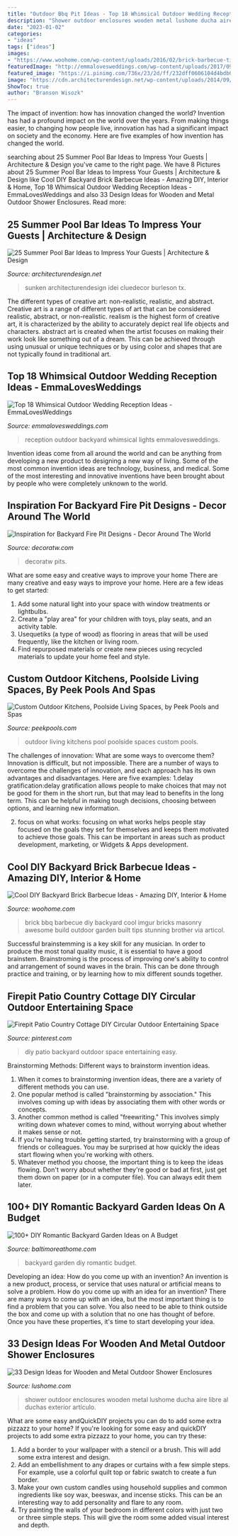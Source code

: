 ```yaml
---
title: "Outdoor Bbq Pit Ideas - Top 18 Whimsical Outdoor Wedding Reception Ideas"
description: "Shower outdoor enclosures wooden metal lushome ducha aire libre al duchas exterior artículo"
date: "2023-01-02"
categories:
- "ideas"
tags: ["ideas"]
images:
- "https://www.woohome.com/wp-content/uploads/2016/02/brick-barbecue-tips-10-1.jpg"
featuredImage: "http://emmalovesweddings.com/wp-content/uploads/2017/09/trending-backyard-wedding-reception-ideas-with-lights.jpg"
featured_image: "https://i.pinimg.com/736x/23/2d/ff/232dff0606104d4bdb0f68b18bd5f179.jpg"
image: "https://cdn.architecturendesign.net/wp-content/uploads/2014/09/Summer-Pool-Bar-Ideas-9.jpg"
ShowToc: true
author: "Branson Wisozk"
---
```



The impact of invention: how has innovation changed the world?
Invention has had a profound impact on the world over the years. From making things easier, to changing how people live, innovation has had a significant impact on society and the economy. Here are five examples of how invention has changed the world.

	

		
searching about 25 Summer Pool Bar Ideas to Impress Your Guests | Architecture &amp; Design you've came to the right page. We have 8 Pictures about 25 Summer Pool Bar Ideas to Impress Your Guests | Architecture &amp; Design like Cool DIY Backyard Brick Barbecue Ideas - Amazing DIY, Interior &amp; Home, Top 18 Whimsical Outdoor Wedding Reception Ideas - EmmaLovesWeddings and also 33 Design Ideas for Wooden and Metal Outdoor Shower Enclosures. Read more:
		
    
## 25 Summer Pool Bar Ideas To Impress Your Guests | Architecture &amp; Design

<img loading=lazy src="https://cdn.architecturendesign.net/wp-content/uploads/2014/09/Summer-Pool-Bar-Ideas-9.jpg" onerror="this.onerror=null;this.src='https://tse2.mm.bing.net/th?id=OIP.I5BBckAhy8kKXDGKK5rqOgHaE6&amp;pid=15.1';" alt="25 Summer Pool Bar Ideas to Impress Your Guests | Architecture &amp; Design">

_Source: architecturendesign.net_

>sunken architecturendesign idei cluedecor burleson tx. 

	

The different types of creative art: non-realistic, realistic, and abstract.
Creative art is a range of different types of art that can be considered realistic, abstract, or non-realistic. realism is the highest form of creative art, it is characterized by the ability to accurately depict real life objects and characters. abstract art is created when the artist focuses on making their work look like something out of a dream. This can be achieved through using unusual or unique techniques or by using color and shapes that are not typically found in traditional art.

    
## Top 18 Whimsical Outdoor Wedding Reception Ideas - EmmaLovesWeddings

<img loading=lazy src="http://emmalovesweddings.com/wp-content/uploads/2017/09/trending-backyard-wedding-reception-ideas-with-lights.jpg" onerror="this.onerror=null;this.src='https://tse1.mm.bing.net/th?id=OIP.mU-eZgrmH0SD3Zl48TDH1QHaLH&amp;pid=15.1';" alt="Top 18 Whimsical Outdoor Wedding Reception Ideas - EmmaLovesWeddings">

_Source: emmalovesweddings.com_

>reception outdoor backyard whimsical lights emmalovesweddings. 

	

Invention ideas come from all around the world and can be anything from developing a new product to designing a new way of living. Some of the most common invention ideas are technology, business, and medical. Some of the most interesting and innovative inventions have been brought about by people who were completely unknown to the world.

    
## Inspiration For Backyard Fire Pit Designs - Decor Around The World

<img loading=lazy src="https://decoratw.com/wp-content/uploads/2016/03/stunning-in-ground-fire-pit-idea-and-modern-corner-sitting-area-design-for-outdoor.jpg" onerror="this.onerror=null;this.src='https://tse4.mm.bing.net/th?id=OIP.8D34nh5Gtp-IYNCufT6wXQHaE7&amp;pid=15.1';" alt="Inspiration for Backyard Fire Pit Designs - Decor Around The World">

_Source: decoratw.com_

>decoratw pits. 

	

What are some easy and creative ways to improve your home
There are many creative and easy ways to improve your home. Here are a few ideas to get started: 
1. Add some natural light into your space with window treatments or lightbulbs. 
2. Create a "play area" for your children with toys, play seats, and an activity table. 
3. Usequetiks (a type of wood) as flooring in areas that will be used frequently, like the kitchen or living room. 
4. Find repurposed materials or create new pieces using recycled materials to update your home feel and style.

    
## Custom Outdoor Kitchens, Poolside Living Spaces, By Peek Pools And Spas

<img loading=lazy src="https://www.peekpools.com/images/outdoor-kitchen4a.jpg" onerror="this.onerror=null;this.src='https://tse3.mm.bing.net/th?id=OIP.pczOJ0kGIcaw1EqDqtz9hQHaD_&amp;pid=15.1';" alt="Custom Outdoor Kitchens, Poolside Living Spaces, by Peek Pools and Spas">

_Source: peekpools.com_

>outdoor living kitchens pool poolside spaces custom pools. 

	

The challenges of innovation: What are some ways to overcome them?
Innovation is difficult, but not impossible. There are a number of ways to overcome the challenges of innovation, and each approach has its own advantages and disadvantages. Here are five examples:
1.delay gratification:delay gratification allows people to make choices that may not be good for them in the short run, but that may lead to benefits in the long term. This can be helpful in making tough decisions, choosing between options, and learning new information.

2. focus on what works: focusing on what works helps people stay focused on the goals they set for themselves and keeps them motivated to achieve those goals. This can be important in areas such as product development, marketing, or Widgets & Apps development.


    
## Cool DIY Backyard Brick Barbecue Ideas - Amazing DIY, Interior &amp; Home

<img loading=lazy src="https://www.woohome.com/wp-content/uploads/2016/02/brick-barbecue-tips-10-1.jpg" onerror="this.onerror=null;this.src='https://tse3.mm.bing.net/th?id=OIP.HKiAvF7dR7WWB2mcejf30AHaJ4&amp;pid=15.1';" alt="Cool DIY Backyard Brick Barbecue Ideas - Amazing DIY, Interior &amp; Home">

_Source: woohome.com_

>brick bbq barbecue diy backyard cool imgur bricks masonry awesome build outdoor garden built tips stunning brother via articol. 

	

Successful brainstemming is a key skill for any musician. In order to produce the most tonal quality music, it is essential to have a good brainstem. Brainstroming is the process of improving one's ability to control and arrangement of sound waves in the brain. This can be done through practice and training, or by learning how to mix different sounds together.

    
## Firepit Patio Country Cottage DIY Circular Outdoor Entertaining Space

<img loading=lazy src="https://i.pinimg.com/736x/23/2d/ff/232dff0606104d4bdb0f68b18bd5f179.jpg" onerror="this.onerror=null;this.src='https://tse3.mm.bing.net/th?id=OIP.IRiE8Yz1mOKtpjcaZaJXQwHaLH&amp;pid=15.1';" alt="Firepit Patio Country Cottage DIY Circular Outdoor Entertaining Space">

_Source: pinterest.com_

>diy patio backyard outdoor space entertaining easy. 

	

Brainstorming Methods: Different ways to brainstorm invention ideas.
1. When it comes to brainstorming invention ideas, there are a variety of different methods you can use.
2. One popular method is called "brainstorming by association." This involves coming up with ideas by associating them with other words or concepts.
3. Another common method is called "freewriting." This involves simply writing down whatever comes to mind, without worrying about whether it makes sense or not.
4. If you're having trouble getting started, try brainstorming with a group of friends or colleagues. You may be surprised at how quickly the ideas start flowing when you're working with others.
5. Whatever method you choose, the important thing is to keep the ideas flowing. Don't worry about whether they're good or bad at first, just get them down on paper (or in a computer file). You can always edit them later.

    
## 100+ DIY Romantic Backyard Garden Ideas On A Budget

<img loading=lazy src="https://www.baltimoreathome.com/wp-content/uploads/2018/02/DIY-Romantic-Backyard-Garden-Ideas-on-A-Budget-33.jpg" onerror="this.onerror=null;this.src='https://tse1.mm.bing.net/th?id=OIP.oRSHg_YXHecSf4W1NhBtSAHaK_&amp;pid=15.1';" alt="100+ DIY Romantic Backyard Garden Ideas on A Budget">

_Source: baltimoreathome.com_

>backyard garden diy romantic budget. 

	

Developing an idea: How do you come up with an invention?
An invention is a new product, process, or service that uses natural or artificial means to solve a problem. How do you come up with an idea for an invention? There are many ways to come up with an idea, but the most important thing is to find a problem that you can solve. You also need to be able to think outside the box and come up with a solution that no one has thought of before. Once you have these properties, it's time to start developing your idea.

    
## 33 Design Ideas For Wooden And Metal Outdoor Shower Enclosures

<img loading=lazy src="http://www.lushome.com/wp-content/uploads/2015/04/outdoor-shower-enclosures-design-ideas-21.jpg" onerror="this.onerror=null;this.src='https://tse1.mm.bing.net/th?id=OIP.0_1GUXYLS-PeV88RUmUbTwAAAA&amp;pid=15.1';" alt="33 Design Ideas for Wooden and Metal Outdoor Shower Enclosures">

_Source: lushome.com_

>shower outdoor enclosures wooden metal lushome ducha aire libre al duchas exterior artículo. 

	

What are some easy andQuickDIY projects you can do to add some extra pizzazz to your home?
If you're looking for some easy and quickDIY projects to add some extra pizzazz to your home, you can try these:
1. Add a border to your wallpaper with a stencil or a brush. This will add some extra interest and design.
2. Add an embellishment to any drapes or curtains with a few simple steps. For example, use a colorful quilt top or fabric swatch to create a fun border.
3. Make your own custom candles using household supplies and common ingredients like soy wax, beeswax, and incense sticks. This can be an interesting way to add personality and flare to any room.
4. Try painting the walls of your bedroom in different colors with just two or three simple steps. This will give the room some added visual interest and depth.

